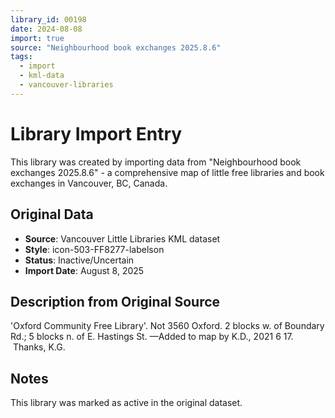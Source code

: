 ```yaml
---
library_id: 00198
date: 2024-08-08
import: true
source: "Neighbourhood book exchanges 2025.8.6"
tags:
  - import
  - kml-data
  - vancouver-libraries
---
```


# Library Import Entry

This library was created by importing data from "Neighbourhood book exchanges 2025.8.6" - a comprehensive map of little free libraries and book exchanges in Vancouver, BC, Canada.

## Original Data

- **Source**: Vancouver Little Libraries KML dataset
- **Style**: icon-503-FF8277-labelson
- **Status**: Inactive/Uncertain
- **Import Date**: August 8, 2025

## Description from Original Source

'Oxford Community Free Library'.
Not 3560 Oxford.
2 blocks w. of Boundary Rd.; 
5 blocks n. of E. Hastings St.
—Added to map by K.D., 2021 6 17.  Thanks, K.G.



## Notes

This library was marked as active in the original dataset.
